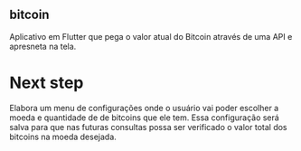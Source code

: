 ## bitcoin

Aplicativo em Flutter que pega o valor atual do Bitcoin através de uma API e apresneta na tela.

# Next step

Elabora um menu de configurações onde o usuário vai poder escolher a moeda e quantidade de de bitcoins que ele tem. Essa configuração será salva para que nas futuras consultas possa ser verificado o valor total dos bitcoins na moeda desejada.


